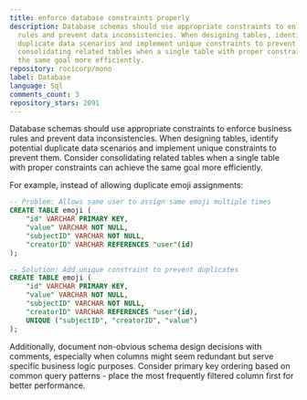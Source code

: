 ```yaml
---
title: enforce database constraints properly
description: Database schemas should use appropriate constraints to enforce business
  rules and prevent data inconsistencies. When designing tables, identify potential
  duplicate data scenarios and implement unique constraints to prevent them. Consider
  consolidating related tables when a single table with proper constraints can achieve
  the same goal more efficiently.
repository: rocicorp/mono
label: Database
language: Sql
comments_count: 3
repository_stars: 2091
---
```


Database schemas should use appropriate constraints to enforce business rules and prevent data inconsistencies. When designing tables, identify potential duplicate data scenarios and implement unique constraints to prevent them. Consider consolidating related tables when a single table with proper constraints can achieve the same goal more efficiently.

For example, instead of allowing duplicate emoji assignments:
```sql
-- Problem: Allows same user to assign same emoji multiple times
CREATE TABLE emoji (
    "id" VARCHAR PRIMARY KEY,
    "value" VARCHAR NOT NULL,
    "subjectID" VARCHAR NOT NULL,
    "creatorID" VARCHAR REFERENCES "user"(id)
);

-- Solution: Add unique constraint to prevent duplicates
CREATE TABLE emoji (
    "id" VARCHAR PRIMARY KEY,
    "value" VARCHAR NOT NULL,
    "subjectID" VARCHAR NOT NULL,
    "creatorID" VARCHAR REFERENCES "user"(id),
    UNIQUE ("subjectID", "creatorID", "value")
);
```

Additionally, document non-obvious schema design decisions with comments, especially when columns might seem redundant but serve specific business logic purposes. Consider primary key ordering based on common query patterns - place the most frequently filtered column first for better performance.